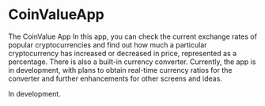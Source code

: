 # CoinValueApp

The CoinValue App
In this app, you can check the current exchange rates of popular cryptocurrencies and find out how much a particular cryptocurrency has increased or decreased in price, represented as a percentage. There is also a built-in currency converter. Currently, the app is in development, with plans to obtain real-time currency ratios for the converter and further enhancements for other screens and ideas.

In development.
